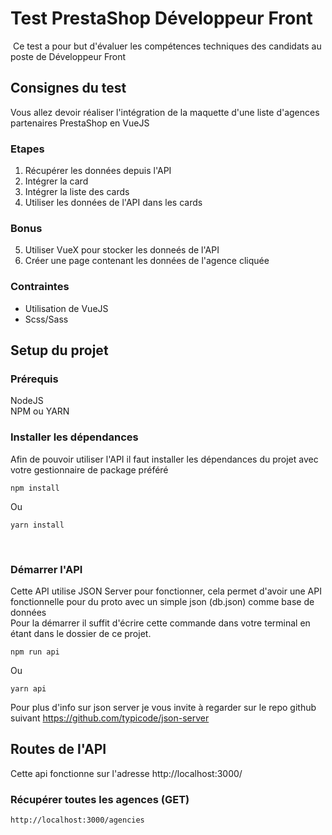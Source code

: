 # Test PrestaShop Développeur Front
​
Ce test a pour but d'évaluer les compétences techniques des candidats au poste de Développeur Front
​
## Consignes du test
Vous allez devoir réaliser l'intégration de la maquette d'une liste d'agences partenaires PrestaShop en VueJS   

### Etapes
1. Récupérer les données depuis l'API 
2. Intégrer la card
3. Intégrer la liste des cards 
4. Utiliser les données de l'API dans les cards
### Bonus
5. Utiliser VueX pour stocker les donneés de l'API
6. Créer une page contenant les données de l'agence cliquée 
### Contraintes
- Utilisation de VueJS
- Scss/Sass
​
## Setup du projet
### Prérequis
NodeJS   
NPM ou YARN
​
### Installer les dépendances
Afin de pouvoir utiliser l'API il faut installer les dépendances du projet avec votre gestionnaire de package préféré   
```
npm install
```
Ou
```
yarn install
```
​
### Démarrer l'API
Cette API utilise JSON Server pour fonctionner, cela permet d'avoir une API fonctionnelle pour du proto avec un simple json (db.json) comme base de données   
Pour la démarrer il suffit d'écrire cette commande dans votre terminal en étant dans le dossier de ce projet.
```
npm run api
```
Ou
```
yarn api
```
Pour plus d'info sur json server je vous invite à regarder sur le repo github suivant https://github.com/typicode/json-server
​
## Routes de l'API 
Cette api fonctionne sur l'adresse http://localhost:3000/
​
### Récupérer toutes les agences (GET)
```
http://localhost:3000/agencies
```
